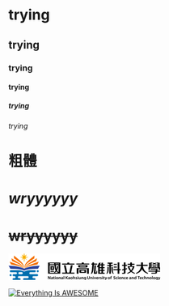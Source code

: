 # trying
## trying
### trying
#### trying
##### trying
###### trying
# **粗體**
# *wryyyyyy*
# ~~wryyyyyy~~

![NKUST](nkust.png "NKUST")

[![Everything Is AWESOME](https://img.youtube.com/vi/o2CD3DjPHmU/sddefault.jpg)](https://www.youtube.com/watch?v=o2CD3DjPHmU "Everything Is AWESOME")
